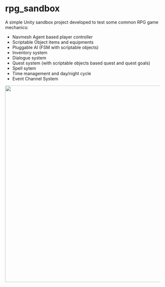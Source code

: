 # rpg_sandbox

A simple Unity sandbox project developed to test some common RPG game mechanics:
- Navmesh Agent based player controller
- Scriptable Object items and equipments
- Pluggable AI (FSM with scriptable objects)
- Inventory system
- Dialogue system
- Quest system (with scriptable objects based quest and quest goals)
- Spell sytem
- Time management and day/night cycle
- Event Channel System


<img src="https://user-images.githubusercontent.com/102490095/163072301-39a08ffd-a7aa-44c1-a1ba-533062fa13ef.JPG" width="640px">
